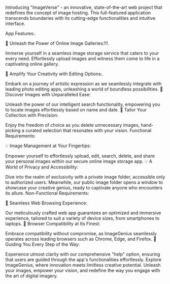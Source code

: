 Introducing "ImageVerse" - an innovative, state-of-the-art web project that redefines the concept of image hosting. This full-featured application transcends boundaries with its cutting-edge functionalities and intuitive interface.

App Features:.

🌟 Unleash the Power of Online Image Galleries:!!!.



Immerse yourself in a seamless image storage service that caters to your every need.
Effortlessly upload images and witness them come to life in a captivating online gallery.

🌟 Amplify Your Creativity with Editing Options:.


Embark on a journey of artistic expression as we seamlessly integrate with leading photo editing apps, unleashing a world of boundless possibilities.
🌟 Discover Images with Unparalleled Ease:

Unleash the power of our intelligent search functionality, empowering you to locate images effortlessly based on name and date.
🌟 Tailor Your Collection with Precision:

Enjoy the freedom of choice as you delete unnecessary images, hand-picking a curated selection that resonates with your vision.
Functional Requirements:

💡 Image Management at Your Fingertips:

Empower yourself to effortlessly upload, edit, search, delete, and share your personal images within our secure online image storage app.
💡 A World of Privacy and Accessibility:

Dive into the realm of exclusivity with a private image folder, accessible only to authorized users.
Meanwhile, our public image folder opens a window to showcase your creative genius, ready to captivate anyone who encounters its allure.
Non-Functional Requirements:

🚀 Seamless Web Browsing Experience:

Our meticulously crafted web app guarantees an optimized and immersive experience, tailored to suit a variety of device sizes, from smartphones to laptops.
🚀 Browser Compatibility at Its Finest:

Embrace compatibility without compromise, as ImageGenius seamlessly operates across leading browsers such as Chrome, Edge, and Firefox.
🚀 Guiding You Every Step of the Way:

Experience utmost clarity with our comprehensive "help" option, ensuring that users are guided through the app's functionalities effortlessly.
Explore ImageGenius, where innovation meets limitless creative potential. Unleash your images, empower your vision, and redefine the way you engage with the art of digital imagery.
